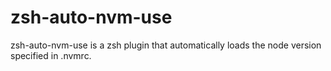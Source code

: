 # zsh-auto-nvm-use

zsh-auto-nvm-use is a zsh plugin that automatically loads the node version specified in .nvmrc.
